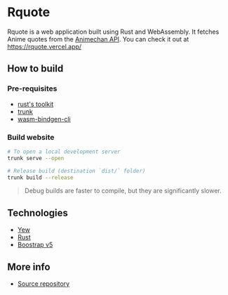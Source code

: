 # Rquote

Rquote is a web application built using Rust and WebAssembly. It fetches Anime
quotes from the [Animechan API](https://animechan.vercel.app/). You can check it
out at <https://rquote.vercel.app/>

## How to build

### Pre-requisites

- [rust's toolkit](https://www.rust-lang.org/learn/get-started)
- [trunk](https://trunkrs.dev)
- [wasm-bindgen-cli](https://rustwasm.github.io/wasm-bindgen/reference/cli.html)

### Build website

```bash
# To open a local development server
trunk serve --open

# Release build (destination `dist/` folder)
trunk build --release
```

> Debug builds are faster to compile, but they are significantly slower.

## Technologies

- [Yew](https://yew.rs)
- [Rust](https://www.rust-lang.org)
- [Boostrap v5](https://getbootstrap.com)

## More info

- [Source repository](https://github.com/Altair-Bueno/rquote)

